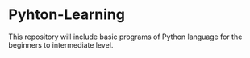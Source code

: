# Pyhton-Learning
This repository will include basic programs of Python language for the beginners to intermediate level.
